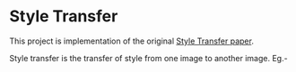 # Style Transfer
This project is implementation of the original [Style Transfer paper](https://arxiv.org/abs/1508.06576).

Style transfer is the transfer of style from one image to another image. Eg.- 

